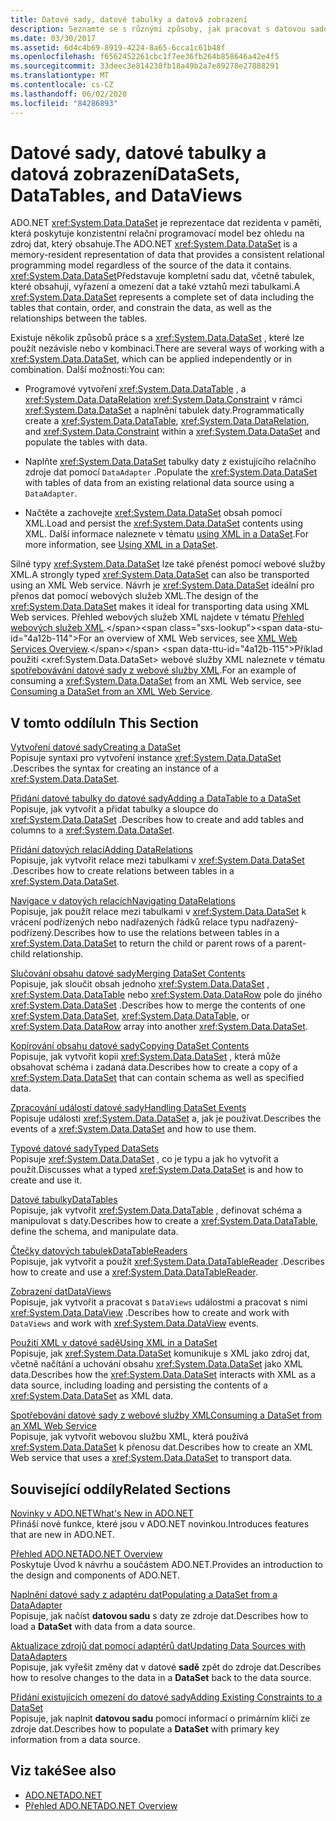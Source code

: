 ```yaml
---
title: Datové sady, datové tabulky a datová zobrazení
description: Seznamte se s různými způsoby, jak pracovat s datovou sadou ADO.NET, což je reprezentace dat rezidentních v paměti, která poskytuje konzistentní relační programovací model.
ms.date: 03/30/2017
ms.assetid: 6d4c4b69-8919-4224-8a65-6cca1c61b48f
ms.openlocfilehash: f6562452261cbc1f7ee36fb264b858646a42e4f5
ms.sourcegitcommit: 33deec3e814238fb18a49b2a7e89278e27888291
ms.translationtype: MT
ms.contentlocale: cs-CZ
ms.lasthandoff: 06/02/2020
ms.locfileid: "84286893"
---
```

# <a name="datasets-datatables-and-dataviews"></a><span data-ttu-id="4a12b-103">Datové sady, datové tabulky a datová zobrazení</span><span class="sxs-lookup"><span data-stu-id="4a12b-103">DataSets, DataTables, and DataViews</span></span>
<span data-ttu-id="4a12b-104">ADO.NET <xref:System.Data.DataSet> je reprezentace dat rezidenta v paměti, která poskytuje konzistentní relační programovací model bez ohledu na zdroj dat, který obsahuje.</span><span class="sxs-lookup"><span data-stu-id="4a12b-104">The ADO.NET <xref:System.Data.DataSet> is a memory-resident representation of data that provides a consistent relational programming model regardless of the source of the data it contains.</span></span> <span data-ttu-id="4a12b-105"><xref:System.Data.DataSet>Představuje kompletní sadu dat, včetně tabulek, které obsahují, vyřazení a omezení dat a také vztahů mezi tabulkami.</span><span class="sxs-lookup"><span data-stu-id="4a12b-105">A <xref:System.Data.DataSet> represents a complete set of data including the tables that contain, order, and constrain the data, as well as the relationships between the tables.</span></span>  
  
 <span data-ttu-id="4a12b-106">Existuje několik způsobů práce s a <xref:System.Data.DataSet> , které lze použít nezávisle nebo v kombinaci.</span><span class="sxs-lookup"><span data-stu-id="4a12b-106">There are several ways of working with a <xref:System.Data.DataSet>, which can be applied independently or in combination.</span></span> <span data-ttu-id="4a12b-107">Další možnosti:</span><span class="sxs-lookup"><span data-stu-id="4a12b-107">You can:</span></span>  
  
- <span data-ttu-id="4a12b-108">Programové vytvoření <xref:System.Data.DataTable> , a <xref:System.Data.DataRelation> <xref:System.Data.Constraint> v rámci <xref:System.Data.DataSet> a naplnění tabulek daty.</span><span class="sxs-lookup"><span data-stu-id="4a12b-108">Programmatically create a <xref:System.Data.DataTable>, <xref:System.Data.DataRelation>, and <xref:System.Data.Constraint> within a <xref:System.Data.DataSet> and populate the tables with data.</span></span>  
  
- <span data-ttu-id="4a12b-109">Naplňte <xref:System.Data.DataSet> tabulky daty z existujícího relačního zdroje dat pomocí `DataAdapter` .</span><span class="sxs-lookup"><span data-stu-id="4a12b-109">Populate the <xref:System.Data.DataSet> with tables of data from an existing relational data source using a `DataAdapter`.</span></span>  
  
- <span data-ttu-id="4a12b-110">Načtěte a zachovejte <xref:System.Data.DataSet> obsah pomocí XML.</span><span class="sxs-lookup"><span data-stu-id="4a12b-110">Load and persist the <xref:System.Data.DataSet> contents using XML.</span></span> <span data-ttu-id="4a12b-111">Další informace naleznete v tématu [using XML in a DataSet](using-xml-in-a-dataset.md).</span><span class="sxs-lookup"><span data-stu-id="4a12b-111">For more information, see [Using XML in a DataSet](using-xml-in-a-dataset.md).</span></span>  
  
 <span data-ttu-id="4a12b-112">Silné typy <xref:System.Data.DataSet> lze také přenést pomocí webové služby XML.</span><span class="sxs-lookup"><span data-stu-id="4a12b-112">A strongly typed <xref:System.Data.DataSet> can also be transported using an XML Web service.</span></span> <span data-ttu-id="4a12b-113">Návrh je <xref:System.Data.DataSet> ideální pro přenos dat pomocí webových služeb XML.</span><span class="sxs-lookup"><span data-stu-id="4a12b-113">The design of the <xref:System.Data.DataSet> makes it ideal for transporting data using XML Web services.</span></span> <span data-ttu-id="4a12b-114">Přehled webových služeb XML najdete v tématu [Přehled webových služeb XML](https://docs.microsoft.com/previous-versions/dotnet/netframework-4.0/w9fdtx28(v=vs.100)).</span><span class="sxs-lookup"><span data-stu-id="4a12b-114">For an overview of XML Web services, see [XML Web Services Overview](https://docs.microsoft.com/previous-versions/dotnet/netframework-4.0/w9fdtx28(v=vs.100)).</span></span> <span data-ttu-id="4a12b-115">Příklad použití <xref:System.Data.DataSet> webové služby XML naleznete v tématu [spotřebovávání datové sady z webové služby XML](consuming-a-dataset-from-an-xml-web-service.md).</span><span class="sxs-lookup"><span data-stu-id="4a12b-115">For an example of consuming a <xref:System.Data.DataSet> from an XML Web service, see [Consuming a DataSet from an XML Web Service](consuming-a-dataset-from-an-xml-web-service.md).</span></span>  
  
## <a name="in-this-section"></a><span data-ttu-id="4a12b-116">V tomto oddílu</span><span class="sxs-lookup"><span data-stu-id="4a12b-116">In This Section</span></span>  
 [<span data-ttu-id="4a12b-117">Vytvoření datové sady</span><span class="sxs-lookup"><span data-stu-id="4a12b-117">Creating a DataSet</span></span>](creating-a-dataset.md)  
 <span data-ttu-id="4a12b-118">Popisuje syntaxi pro vytvoření instance <xref:System.Data.DataSet> .</span><span class="sxs-lookup"><span data-stu-id="4a12b-118">Describes the syntax for creating an instance of a <xref:System.Data.DataSet>.</span></span>  
  
 [<span data-ttu-id="4a12b-119">Přidání datové tabulky do datové sady</span><span class="sxs-lookup"><span data-stu-id="4a12b-119">Adding a DataTable to a DataSet</span></span>](adding-a-datatable-to-a-dataset.md)  
 <span data-ttu-id="4a12b-120">Popisuje, jak vytvořit a přidat tabulky a sloupce do <xref:System.Data.DataSet> .</span><span class="sxs-lookup"><span data-stu-id="4a12b-120">Describes how to create and add tables and columns to a <xref:System.Data.DataSet>.</span></span>  
  
 [<span data-ttu-id="4a12b-121">Přidání datových relací</span><span class="sxs-lookup"><span data-stu-id="4a12b-121">Adding DataRelations</span></span>](adding-datarelations.md)  
 <span data-ttu-id="4a12b-122">Popisuje, jak vytvořit relace mezi tabulkami v <xref:System.Data.DataSet> .</span><span class="sxs-lookup"><span data-stu-id="4a12b-122">Describes how to create relations between tables in a <xref:System.Data.DataSet>.</span></span>  
  
 [<span data-ttu-id="4a12b-123">Navigace v datových relacích</span><span class="sxs-lookup"><span data-stu-id="4a12b-123">Navigating DataRelations</span></span>](navigating-datarelations.md)  
 <span data-ttu-id="4a12b-124">Popisuje, jak použít relace mezi tabulkami v <xref:System.Data.DataSet> k vrácení podřízených nebo nadřazených řádků relace typu nadřazený-podřízený.</span><span class="sxs-lookup"><span data-stu-id="4a12b-124">Describes how to use the relations between tables in a <xref:System.Data.DataSet> to return the child or parent rows of a parent-child relationship.</span></span>  
  
 [<span data-ttu-id="4a12b-125">Slučování obsahu datové sady</span><span class="sxs-lookup"><span data-stu-id="4a12b-125">Merging DataSet Contents</span></span>](merging-dataset-contents.md)  
 <span data-ttu-id="4a12b-126">Popisuje, jak sloučit obsah jednoho <xref:System.Data.DataSet> , <xref:System.Data.DataTable> nebo <xref:System.Data.DataRow> pole do jiného <xref:System.Data.DataSet> .</span><span class="sxs-lookup"><span data-stu-id="4a12b-126">Describes how to merge the contents of one <xref:System.Data.DataSet>, <xref:System.Data.DataTable>, or <xref:System.Data.DataRow> array into another <xref:System.Data.DataSet>.</span></span>  
  
 [<span data-ttu-id="4a12b-127">Kopírování obsahu datové sady</span><span class="sxs-lookup"><span data-stu-id="4a12b-127">Copying DataSet Contents</span></span>](copying-dataset-contents.md)  
 <span data-ttu-id="4a12b-128">Popisuje, jak vytvořit kopii <xref:System.Data.DataSet> , která může obsahovat schéma i zadaná data.</span><span class="sxs-lookup"><span data-stu-id="4a12b-128">Describes how to create a copy of a <xref:System.Data.DataSet> that can contain schema as well as specified data.</span></span>  
  
 [<span data-ttu-id="4a12b-129">Zpracování událostí datové sady</span><span class="sxs-lookup"><span data-stu-id="4a12b-129">Handling DataSet Events</span></span>](handling-dataset-events.md)  
 <span data-ttu-id="4a12b-130">Popisuje události <xref:System.Data.DataSet> a, jak je používat.</span><span class="sxs-lookup"><span data-stu-id="4a12b-130">Describes the events of a <xref:System.Data.DataSet> and how to use them.</span></span>  
  
 [<span data-ttu-id="4a12b-131">Typové datové sady</span><span class="sxs-lookup"><span data-stu-id="4a12b-131">Typed DataSets</span></span>](typed-datasets.md)  
 <span data-ttu-id="4a12b-132">Popisuje <xref:System.Data.DataSet> , co je typu a jak ho vytvořit a použít.</span><span class="sxs-lookup"><span data-stu-id="4a12b-132">Discusses what a typed <xref:System.Data.DataSet> is and how to create and use it.</span></span>  
  
 [<span data-ttu-id="4a12b-133">Datové tabulky</span><span class="sxs-lookup"><span data-stu-id="4a12b-133">DataTables</span></span>](datatables.md)  
 <span data-ttu-id="4a12b-134">Popisuje, jak vytvořit <xref:System.Data.DataTable> , definovat schéma a manipulovat s daty.</span><span class="sxs-lookup"><span data-stu-id="4a12b-134">Describes how to create a <xref:System.Data.DataTable>, define the schema, and manipulate data.</span></span>  
  
 [<span data-ttu-id="4a12b-135">Čtečky datových tabulek</span><span class="sxs-lookup"><span data-stu-id="4a12b-135">DataTableReaders</span></span>](datatablereaders.md)  
 <span data-ttu-id="4a12b-136">Popisuje, jak vytvořit a použít <xref:System.Data.DataTableReader> .</span><span class="sxs-lookup"><span data-stu-id="4a12b-136">Describes how to create and use a <xref:System.Data.DataTableReader>.</span></span>  
  
 [<span data-ttu-id="4a12b-137">Zobrazení dat</span><span class="sxs-lookup"><span data-stu-id="4a12b-137">DataViews</span></span>](dataviews.md)  
 <span data-ttu-id="4a12b-138">Popisuje, jak vytvořit a pracovat s `DataViews` událostmi a pracovat s nimi <xref:System.Data.DataView> .</span><span class="sxs-lookup"><span data-stu-id="4a12b-138">Describes how to create and work with `DataViews` and work with <xref:System.Data.DataView> events.</span></span>  
  
 [<span data-ttu-id="4a12b-139">Použití XML v datové sadě</span><span class="sxs-lookup"><span data-stu-id="4a12b-139">Using XML in a DataSet</span></span>](using-xml-in-a-dataset.md)  
 <span data-ttu-id="4a12b-140">Popisuje, jak <xref:System.Data.DataSet> komunikuje s XML jako zdroj dat, včetně načítání a uchování obsahu <xref:System.Data.DataSet> jako XML data.</span><span class="sxs-lookup"><span data-stu-id="4a12b-140">Describes how the <xref:System.Data.DataSet> interacts with XML as a data source, including loading and persisting the contents of a <xref:System.Data.DataSet> as XML data.</span></span>  
  
 [<span data-ttu-id="4a12b-141">Spotřebování datové sady z webové služby XML</span><span class="sxs-lookup"><span data-stu-id="4a12b-141">Consuming a DataSet from an XML Web Service</span></span>](consuming-a-dataset-from-an-xml-web-service.md)  
 <span data-ttu-id="4a12b-142">Popisuje, jak vytvořit webovou službu XML, která používá <xref:System.Data.DataSet> k přenosu dat.</span><span class="sxs-lookup"><span data-stu-id="4a12b-142">Describes how to create an XML Web service that uses a <xref:System.Data.DataSet> to transport data.</span></span>  
  
## <a name="related-sections"></a><span data-ttu-id="4a12b-143">Související oddíly</span><span class="sxs-lookup"><span data-stu-id="4a12b-143">Related Sections</span></span>  
 [<span data-ttu-id="4a12b-144">Novinky v ADO.NET</span><span class="sxs-lookup"><span data-stu-id="4a12b-144">What's New in ADO.NET</span></span>](../whats-new.md)  
 <span data-ttu-id="4a12b-145">Přináší nové funkce, které jsou v ADO.NET novinkou.</span><span class="sxs-lookup"><span data-stu-id="4a12b-145">Introduces features that are new in ADO.NET.</span></span>  
  
 [<span data-ttu-id="4a12b-146">Přehled ADO.NET</span><span class="sxs-lookup"><span data-stu-id="4a12b-146">ADO.NET Overview</span></span>](../ado-net-overview.md)  
 <span data-ttu-id="4a12b-147">Poskytuje Úvod k návrhu a součástem ADO.NET.</span><span class="sxs-lookup"><span data-stu-id="4a12b-147">Provides an introduction to the design and components of ADO.NET.</span></span>  
  
 [<span data-ttu-id="4a12b-148">Naplnění datové sady z adaptéru dat</span><span class="sxs-lookup"><span data-stu-id="4a12b-148">Populating a DataSet from a DataAdapter</span></span>](../populating-a-dataset-from-a-dataadapter.md)  
 <span data-ttu-id="4a12b-149">Popisuje, jak načíst **datovou sadu** s daty ze zdroje dat.</span><span class="sxs-lookup"><span data-stu-id="4a12b-149">Describes how to load a **DataSet** with data from a data source.</span></span>  
  
 [<span data-ttu-id="4a12b-150">Aktualizace zdrojů dat pomocí adaptérů dat</span><span class="sxs-lookup"><span data-stu-id="4a12b-150">Updating Data Sources with DataAdapters</span></span>](../updating-data-sources-with-dataadapters.md)  
 <span data-ttu-id="4a12b-151">Popisuje, jak vyřešit změny dat v datové **sadě** zpět do zdroje dat.</span><span class="sxs-lookup"><span data-stu-id="4a12b-151">Describes how to resolve changes to the data in a **DataSet** back to the data source.</span></span>  
  
 [<span data-ttu-id="4a12b-152">Přidání existujících omezení do datové sady</span><span class="sxs-lookup"><span data-stu-id="4a12b-152">Adding Existing Constraints to a DataSet</span></span>](../adding-existing-constraints-to-a-dataset.md)  
 <span data-ttu-id="4a12b-153">Popisuje, jak naplnit **datovou sadu** pomocí informací o primárním klíči ze zdroje dat.</span><span class="sxs-lookup"><span data-stu-id="4a12b-153">Describes how to populate a **DataSet** with primary key information from a data source.</span></span>  
  
## <a name="see-also"></a><span data-ttu-id="4a12b-154">Viz také</span><span class="sxs-lookup"><span data-stu-id="4a12b-154">See also</span></span>

- [<span data-ttu-id="4a12b-155">ADO.NET</span><span class="sxs-lookup"><span data-stu-id="4a12b-155">ADO.NET</span></span>](../index.md)
- [<span data-ttu-id="4a12b-156">Přehled ADO.NET</span><span class="sxs-lookup"><span data-stu-id="4a12b-156">ADO.NET Overview</span></span>](../ado-net-overview.md)
